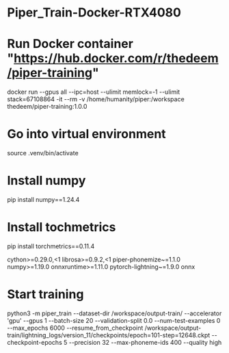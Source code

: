 # Piper_Train-Docker-RTX4080

# Run Docker container "https://hub.docker.com/r/thedeem/piper-training"
docker run --gpus all --ipc=host --ulimit memlock=-1 --ulimit stack=67108864 -it --rm -v /home/humanity/piper:/workspace thedeem/piper-training:1.0.0

# Go into virtual environment
source .venv/bin/activate

# Install numpy
pip install numpy==1.24.4

# Install tochmetrics
pip install torchmetrics==0.11.4

cython>=0.29.0,<1
librosa>=0.9.2,<1
piper-phonemize~=1.1.0
numpy>=1.19.0
onnxruntime>=1.11.0
pytorch-lightning~=1.9.0
onnx



# Start training
python3 -m piper_train --dataset-dir /workspace/output-train/ --accelerator 'gpu' --gpus 1 --batch-size 20 --validation-split 0.0 --num-test-examples 0 --max_epochs 6000 --resume_from_checkpoint /workspace/output-train/lightning_logs/version_11/checkpoints/epoch\=101-step\=12648.ckpt --checkpoint-epochs 5 --precision 32 --max-phoneme-ids 400 --quality high
